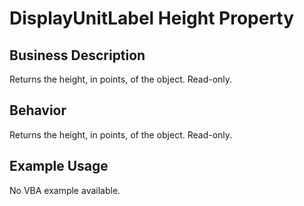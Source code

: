 # DisplayUnitLabel Height Property

## Business Description
Returns the height, in points, of the object. Read-only.

## Behavior
Returns the height, in points, of the object. Read-only.

## Example Usage
No VBA example available.